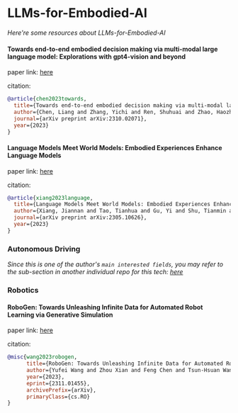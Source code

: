 # LLMs-for-Embodied-AI
*Here're some resources about LLMs-for-Embodied-AI*


#### Towards end-to-end embodied decision making via multi-modal large language model: Explorations with gpt4-vision and beyond

paper link: [here](https://arxiv.org/pdf/2310.02071)

citation: 
```bibtex
@article{chen2023towards,
  title={Towards end-to-end embodied decision making via multi-modal large language model: Explorations with gpt4-vision and beyond},
  author={Chen, Liang and Zhang, Yichi and Ren, Shuhuai and Zhao, Haozhe and Cai, Zefan and Wang, Yuchi and Wang, Peiyi and Liu, Tianyu and Chang, Baobao},
  journal={arXiv preprint arXiv:2310.02071},
  year={2023}
}
```

#### Language Models Meet World Models: Embodied Experiences Enhance Language Models

paper link: [here](https://arxiv.org/pdf/2305.10626)

citation: 
```bibtex
@article{xiang2023language,
  title={Language Models Meet World Models: Embodied Experiences Enhance Language Models},
  author={Xiang, Jiannan and Tao, Tianhua and Gu, Yi and Shu, Tianmin and Wang, Zirui and Yang, Zichao and Hu, Zhiting},
  journal={arXiv preprint arXiv:2305.10626},
  year={2023}
}
```


### Autonomous Driving

*Since this is one of the author's `main interested fields`, you may refer to the sub-section in another individual repo for this tech: [here](https://github.com/Strivin0311/ads-learning/tree/main/modeling/end2end/driving_with_llms.md)* 


### Robotics


#### RoboGen: Towards Unleashing Infinite Data for Automated Robot Learning via Generative Simulation

paper link: [here](https://arxiv.org/pdf/2311.01455.pdf)

citation:
```bibtex
@misc{wang2023robogen,
      title={RoboGen: Towards Unleashing Infinite Data for Automated Robot Learning via Generative Simulation}, 
      author={Yufei Wang and Zhou Xian and Feng Chen and Tsun-Hsuan Wang and Yian Wang and Katerina Fragkiadaki and Zackory Erickson and David Held and Chuang Gan},
      year={2023},
      eprint={2311.01455},
      archivePrefix={arXiv},
      primaryClass={cs.RO}
}
```
    